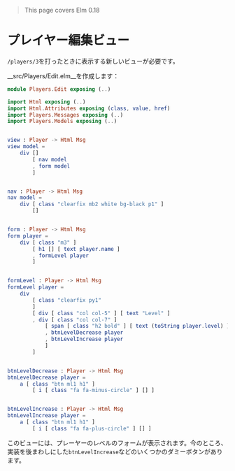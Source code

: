 >This page covers Elm 0.18

# プレイヤー編集ビュー

`/players/3`を打ったときに表示する新しいビューが必要です。

__src/Players/Edit.elm__を作成します：

```elm
module Players.Edit exposing (..)

import Html exposing (..)
import Html.Attributes exposing (class, value, href)
import Players.Messages exposing (..)
import Players.Models exposing (..)


view : Player -> Html Msg
view model =
    div []
        [ nav model
        , form model
        ]


nav : Player -> Html Msg
nav model =
    div [ class "clearfix mb2 white bg-black p1" ]
        []


form : Player -> Html Msg
form player =
    div [ class "m3" ]
        [ h1 [] [ text player.name ]
        , formLevel player
        ]


formLevel : Player -> Html Msg
formLevel player =
    div
        [ class "clearfix py1"
        ]
        [ div [ class "col col-5" ] [ text "Level" ]
        , div [ class "col col-7" ]
            [ span [ class "h2 bold" ] [ text (toString player.level) ]
            , btnLevelDecrease player
            , btnLevelIncrease player
            ]
        ]


btnLevelDecrease : Player -> Html Msg
btnLevelDecrease player =
    a [ class "btn ml1 h1" ]
        [ i [ class "fa fa-minus-circle" ] [] ]


btnLevelIncrease : Player -> Html Msg
btnLevelIncrease player =
    a [ class "btn ml1 h1" ]
        [ i [ class "fa fa-plus-circle" ] [] ]
```

このビューには、プレーヤーのレベルのフォームが表示されます。今のところ、実装を後まわしにした`btnLevelIncrease`などのいくつかのダミーボタンがあります。
